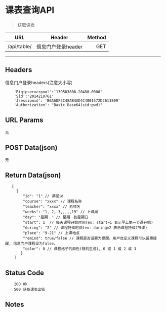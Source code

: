 # 课表查询API

> 获取课表

| URL |  Header | Method |
| ------------- |:-------------:| -----:|
| /api/table/ | 信息门户登录header | GET |

<hr/>

## Headers
信息门户登录headers(注意大小写)

```
    'Bigipserverpool':'139503808.20480.0000'
    'Sid':'2014210761'
    'Jsessionid': 'B6A6DF5C48AB4AD4C4001572D2611809'
    'Authorization': "Basic Base64(sid:pwd)"
```

## URL Params

    无

## POST Data(json)

    无

## Return Data(json)

``` 
   [
     {
        "id": "1" // 课程id
        "course": "xxxx" // 课程名称
        "teacher": "xxxx" // 老师名
        "weeks": "1, 2, 3,,,,,19" // 上课周 
        "day": "星期一" // 星期一到星期日
        "start": 1  // 每天课程开始时间(ex: start=1 表示早上第一节课开始)
        "during": "2" // 课程持续时间(ex: during=2 表示课程持续2节课)
        "place": "9-21" // 上课地点
        "remind": true/false // 课程是否设置为提醒。用户自定义课程可以设置提醒, 信息门户课程设为false。
        "color": 0 // 课程格子的颜色(随机生成), 0 或 1 或 2 或 3 
       }
    ]
```

## Status Code

```
    200 Ok
    500 获取课表出错
```

## Notes
